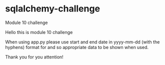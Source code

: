 # sqlalchemy-challenge
Module 10 challenge

Hello this is module 10 challenge

When using app.py please use start and end date in yyyy-mm-dd (with the hyphens) format for <start> and <end> so appropriate data to be shown when used.

Thank you for you attention!
